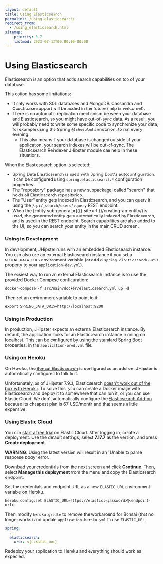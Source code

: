 ```yaml
---
layout: default
title: Using Elasticsearch
permalink: /using-elasticsearch/
redirect_from:
  - /using_elasticsearch.html
sitemap:
    priority: 0.7
    lastmod: 2023-07-12T00:00:00-00:00
---
```


# <i class="fa fa-search"></i> Using Elasticsearch

Elasticsearch is an option that adds search capabilities on top of your database.

This option has some limitations:

*   It only works with SQL databases and MongoDB. Cassandra and Couchbase support will be added in the future (help is welcome!).
*   There is no automatic replication mechanism between your database and Elasticsearch, so you might have out-of-sync data. As a result, you will probably need to write some specific code to synchronize your data, for example using the Spring `@Scheduled` annotation, to run every evening.
    *   This also means if your database is changed outside of your application, your search indexes will be out-of-sync. The [Elasticsearch Reindexer](https://www.jhipster.tech/modules/marketplace/#/details/generator-jhipster-elasticsearch-reindexer) JHipster module can help in these situations.

When the Elasticsearch option is selected:

*   Spring Data Elasticsearch is used with Spring Boot's autoconfiguration. It can be configured using `spring.elasticsearch.*` configuration properties.
*   The "repository" package has a new subpackage, called "search", that holds all Elasticsearch repositories.
*   The "User" entity gets indexed in Elasticsearch, and you can query it using the `/api/_search/users/:query` REST endpoint.
*   When the [entity sub-generator]({{ site.url }}/creating-an-entity/) is used, the generated entity gets automatically indexed by Elasticsearch, and is used in the REST endpoint. Search capabilities are also added to the UI, so you can search your entity in the main CRUD screen.

### Using in Development

In development, JHipster runs with an embedded Elasticsearch instance. You can also use an external Elasticsearch instance if you set a `SPRING_DATA_URIS` environment variable (or add a `spring.elasticsearch.uris` property to your `application-dev.yml`).

The easiest way to run an external Elasticsearch instance is to use the provided Docker Compose configuration:

    docker-compose -f src/main/docker/elasticsearch.yml up -d

Then set an environment variable to point to it:

    export SPRING_DATA_URIS=http://localhost:9200

### Using in Production

In production, JHipster expects an external Elasticsearch instance. By default, the application looks for an Elasticsearch instance running on localhost. This can be configured by using the standard Spring Boot properties, in the `application-prod.yml` file.

### Using on Heroku

On Heroku, the [Bonsai Elasticsearch](https://elements.heroku.com/addons/bonsai) is configured as an add-on. JHipster is automatically configured to talk to it. 

Unfortunately, as of JHipster 7.9.3, Elasticsearch [doesn't work out of the box with Heroku](https://github.com/jhipster/generator-jhipster/issues/20315). To solve this, you can create a Docker image with Elasticsearch and deploy it to somewhere that can run it, or you can use Elastic Cloud. We don't automatically configure the [Elasticsearch Add-on](https://elements.heroku.com/addons/foundelasticsearch) because its cheapest plan is 67 USD/month and that seems a little expensive.

### Using Elastic Cloud

You can [start a free trial](https://cloud.elastic.co/registration) on Elastic Cloud. After logging in, create a deployment. Use the default settings, select **7.17.7** as the version, and press **Create deployment**.

**WARNING**: Using the latest version will result in an "Unable to parse response body" error.

Download your credentials from the next screen and click **Continue**. Then, select **Manage this deployment** from the menu and copy the Elasticsearch endpoint. 

Set the credentials and endpoint URL as a new `ELASTIC_URL` environment variable on Heroku.

```shell
heroku config:set ELASTIC_URL=https://elastic:<password>@<endpoint-url>
```

Then, modify `heroku.gradle` to remove the workaround for Bonsai (that no longer works) and update `application-heroku.yml` to use `ELASTIC_URL`:

```yaml
spring:
  ...
  elasticsearch:
    uris: ${ELASTIC_URL}
```

Redeploy your application to Heroku and everything should work as expected.
